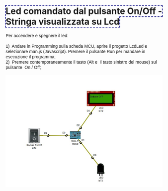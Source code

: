 <!DOCTYPE html PUBLIC "-//W3C//DTD HTML 4.01//EN" "http://www.w3.org/TR/html4/strict.dtd">
<html><head>
  
  <meta content="text/html; charset=ISO-8859-1" http-equiv="content-type">
  
  
</head><body>
<h1><span style="font-weight: bold; outline-color: navy ! important; outline-style: dashed ! important; outline-width: 2px ! important;">Led
comandato dal pulsante On/Off - Stringa visualizzata su Lcd</span></h1>

<span style="font-family: Arial;">Per accendere e spegnere il led:<br>
<br>
1)&nbsp; Andare in Programming sulla scheda MCU, aprire il progetto LcdLed e
selezionare man.js (Javascript). Premere il pulsante Run per mandare in
esecuzione il programma;<br>
2)&nbsp; Premere contemporaneamente il tasto (Alt e&nbsp; il tasto
sinistro del mouse) sul pulsante&nbsp; On / Off;<br>
<br>
</span><img src="./Scenario.jpg" alt=""><br>

<span style="font-family: Arial;"><br>
<br>
<br>
</span><br>

</body></html>
